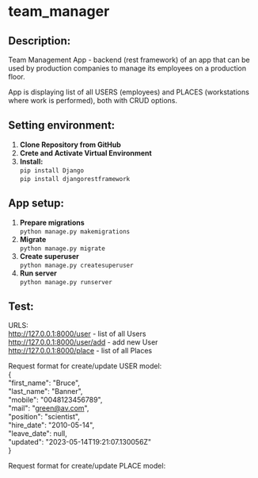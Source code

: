 # team_manager

## Description:
Team Management App - backend (rest framework) of an app that can be used by production companies to manage its employees on a production floor.

App is displaying list of all USERS (employees) and PLACES (workstations where work is performed), both with CRUD options.

## Setting environment:
1. **Clone Repository from GitHub** <br />
2. **Crete and Activate Virtual Environment** <br />
3. **Install:** <br />
    `pip install Django` <br />
    `pip install djangorestframework` <br />
    
## App setup:
1. **Prepare migrations** <br />
    `python manage.py makemigrations` <br />
2. **Migrate** <br />
    `python manage.py migrate` <br />
3. **Create superuser** <br />
    `python manage.py createsuperuser` <br />
4. **Run server** <br />
    `python manage.py runserver` <br />
    
## Test:
URLS: <br />
http://127.0.0.1:8000/user - list of all Users <br />
http://127.0.0.1:8000/user/add - add new User <br />
http://127.0.0.1:8000/place - list of all Places <br />

Request format for create/update USER model:  <br />
{ <br />
        "first_name": "Bruce", <br />
        "last_name": "Banner", <br />
        "mobile": "0048123456789", <br />
        "mail": "green@av.com", <br />
        "position": "scientist", <br />
        "hire_date": "2010-05-14", <br />
        "leave_date": null, <br /> 
        "updated": "2023-05-14T19:21:07.130056Z" <br />
} <br />

Request format for create/update PLACE model:  <br />
    
